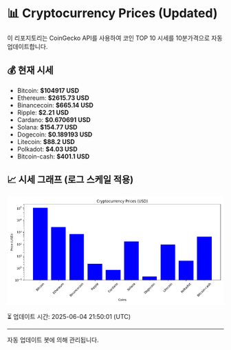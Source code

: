 
# 📊 Cryptocurrency Prices (Updated)

이 리포지토리는 CoinGecko API를 사용하여 코인 TOP 10 시세를 10분가격으로 자동 업데이트합니다.

## 💰 현재 시세
- Bitcoin: **$104917 USD**
- Ethereum: **$2615.73 USD**
- Binancecoin: **$665.14 USD**
- Ripple: **$2.21 USD**
- Cardano: **$0.670691 USD**
- Solana: **$154.77 USD**
- Dogecoin: **$0.189193 USD**
- Litecoin: **$88.2 USD**
- Polkadot: **$4.03 USD**
- Bitcoin-cash: **$401.1 USD**

## 📈 시세 그래프 (로그 스케일 적용)
![Crypto Prices](crypto_prices.png)

⏳ 업데이트 시간: 2025-06-04 21:50:01 (UTC)

---
자동 업데이트 봇에 의해 관리됩니다.
